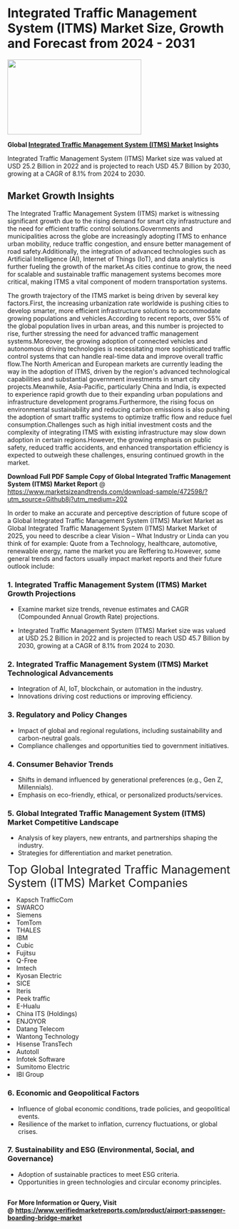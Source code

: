 <H1>Integrated Traffic Management System (ITMS) Market Size, Growth and Forecast from 2024 - 2031</H1><img class="aligncenter size-medium wp-image-584254" src="https://thirdeyenews.in/wp-content/uploads/2024/09/Global-Market-Research-300x168.jpeg" alt="" width="300" height="168" /><p><strong>Global&nbsp;<a href="https://www.marketsizeandtrends.com/download-sample/472598/?utm_source=Github8j?utm_medium=202">Integrated Traffic Management System (ITMS) Market</a> Insights</strong></p><p>Integrated Traffic Management System (ITMS) Market size was valued at USD 25.2 Billion in 2022 and is projected to reach USD 45.7 Billion by 2030, growing at a CAGR of 8.1% from 2024 to 2030.</p><p><h2>Market Growth Insights</h2> <p>The Integrated Traffic Management System (ITMS) market is witnessing significant growth due to the rising demand for smart city infrastructure and the need for efficient traffic control solutions.Governments and municipalities across the globe are increasingly adopting ITMS to enhance urban mobility, reduce traffic congestion, and ensure better management of road safety.Additionally, the integration of advanced technologies such as Artificial Intelligence (AI), Internet of Things (IoT), and data analytics is further fueling the growth of the market.As cities continue to grow, the need for scalable and sustainable traffic management systems becomes more critical, making ITMS a vital component of modern transportation systems.</p> <p>The growth trajectory of the ITMS market is being driven by several key factors.First, the increasing urbanization rate worldwide is pushing cities to develop smarter, more efficient infrastructure solutions to accommodate growing populations and vehicles.According to recent reports, over 55% of the global population lives in urban areas, and this number is projected to rise, further stressing the need for advanced traffic management systems.Moreover, the growing adoption of connected vehicles and autonomous driving technologies is necessitating more sophisticated traffic control systems that can handle real-time data and improve overall traffic flow.The North American and European markets are currently leading the way in the adoption of ITMS, driven by the region's advanced technological capabilities and substantial government investments in smart city projects.Meanwhile, Asia-Pacific, particularly China and India, is expected to experience rapid growth due to their expanding urban populations and infrastructure development programs.Furthermore, the rising focus on environmental sustainability and reducing carbon emissions is also pushing the adoption of smart traffic systems to optimize traffic flow and reduce fuel consumption.Challenges such as high initial investment costs and the complexity of integrating ITMS with existing infrastructure may slow down adoption in certain regions.However, the growing emphasis on public safety, reduced traffic accidents, and enhanced transportation efficiency is expected to outweigh these challenges, ensuring continued growth in the market.</p> <p><span class=""><strong>Download Full PDF Sample Copy of Global Integrated Traffic Management System (ITMS) Market Report</strong> @ <a href="https://www.marketsizeandtrends.com/download-sample/472598/?utm_source=Github8j?utm_medium=202" target="_blank">https://www.marketsizeandtrends.com/download-sample/472598/?utm_source=Github8j?utm_medium=202</a></span></p><p>In order to make an accurate and perceptive description of future scope of a Global&nbsp;Integrated Traffic Management System (ITMS) Market Market as Global&nbsp;Integrated Traffic Management System (ITMS) Market Market of 2025, you need to describe a clear Vision &ndash; What Industry or Linda can you think of for example: Quote from a Technology, healthcare, automotive, renewable energy, name the market you are Reffering to.However, some general trends and factors usually impact market reports and their future outlook include:</p><h3>1.&nbsp;<strong>Integrated Traffic Management System (ITMS) Market Growth Projections</strong></h3><ul><li>Examine market size trends, revenue estimates and CAGR (Compounded Annual Growth Rate) projections.</li><li><p>Integrated Traffic Management System (ITMS) Market size was valued at USD 25.2 Billion in 2022 and is projected to reach USD 45.7 Billion by 2030, growing at a CAGR of 8.1% from 2024 to 2030.</p></li></ul><h3>2.&nbsp;<strong>Integrated Traffic Management System (ITMS) Market Technological Advancements</strong></h3><ul><li>Integration of AI, IoT, blockchain, or automation in the industry.</li><li>Innovations driving cost reductions or improving efficiency.</li></ul><h3>3.&nbsp;<strong>Regulatory and Policy Changes</strong></h3><ul><li>Impact of global and regional regulations, including sustainability and carbon-neutral goals.</li><li>Compliance challenges and opportunities tied to government initiatives.</li></ul><h3>4.&nbsp;<strong>Consumer Behavior Trends</strong></h3><ul><li>Shifts in demand influenced by generational preferences (e.g., Gen Z, Millennials).</li><li>Emphasis on eco-friendly, ethical, or personalized products/services.</li></ul><h3>5.&nbsp;<strong>Global Integrated Traffic Management System (ITMS) Market Competitive Landscape</strong></h3><ul><li>Analysis of key players, new entrants, and partnerships shaping the industry.</li><li>Strategies for differentiation and market penetration.</li></ul><p data-pm-slice="1 1 []"><span style="color: inherit; font-family: inherit; font-size: 25px;">Top Global Integrated Traffic Management System (ITMS) Market Companies</span></p><div class="" data-test-id=""><p><li>Kapsch TrafficCom</li><li> SWARCO</li><li> Siemens</li><li> TomTom</li><li> THALES</li><li> IBM</li><li> Cubic</li><li> Fujitsu</li><li> Q-Free</li><li> Imtech</li><li> Kyosan Electric</li><li> SICE</li><li> Iteris</li><li> Peek traffic</li><li> E-Hualu</li><li> China ITS (Holdings)</li><li> ENJOYOR</li><li> Datang Telecom</li><li> Wantong Technology</li><li> Hisense TransTech</li><li> Autotoll</li><li> Infotek Software</li><li> Sumitomo Electric</li><li> IBI Group</li></p></div><h3>6.&nbsp;<strong>Economic and Geopolitical Factors</strong></h3><ul><li>Influence of global economic conditions, trade policies, and geopolitical events.</li><li>Resilience of the market to inflation, currency fluctuations, or global crises.</li></ul><h3>7.&nbsp;<strong>Sustainability and ESG (Environmental, Social, and Governance)</strong></h3><ul><li>Adoption of sustainable practices to meet ESG criteria.</li><li>Opportunities in green technologies and circular economy principles.</li></ul><h2><strong style="font-size: 14px;">For More Information or Query, Visit @&nbsp;</strong><a style="background-color: #ffffff; font-size: 14px;" href="https://www.marketsizeandtrends.com/report/integrated-traffic-management-system-itms-market/" target="_blank">https://www.verifiedmarketreports.com/product/airport-passenger-boarding-bridge-market</a></h2>